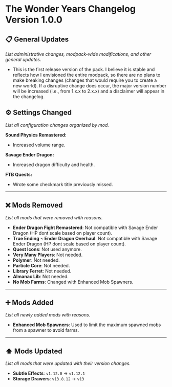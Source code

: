 # The Wonder Years Changelog Version 1.0.0

## 📋 General Updates

*List administrative changes, modpack-wide modifications, and other general updates.*

- This is the first release version of the pack. I believe it is stable and reflects how I envisioned the entire modpack, so there are no plans to make breaking changes (changes that would require you to create a new world). If a disruptive change does occur, the major version number will be increased (i.e., from 1.x.x to 2.x.x) and a disclaimer will appear in the changelog.

## ⚙️ Settings Changed

*List all configuration changes organized by mod.*

**Sound Physics Remastered:**

- Increased volume range.

**Savage Ender Dragon:**

- Increased dragon difficulty and health.

**FTB Quests:**

- Wrote some checkmark title previously missed.

---

## ❌ Mods Removed

*List all mods that were removed with reasons.*

- **Ender Dragon Fight Remastered**: Not compatible with Savage Ender Dragon (HP dont scale based on player count).
- **True Ending ~ Ender Dragon Overhaul**: Not compatible with Savage Ender Dragon (HP dont scale based on player count).
- **Quest Icons**: Not used anymore.
- **Very Many Players**: Not needed.
- **Polymer**: Not needed.
- **Particle Core**: Not needed.
- **Library Ferret**: Not needed.
- **Almanac Lib**: Not needed.
- **No Mob Farms**: Changed with Enhanced Mob Spawners.

---

## ➕ Mods Added

*List all newly added mods with reasons.*

- **Enhanced Mob Spawners**: Used to limit the maximum spawned mobs from a spawner to avoid farms.

---

## ⬆️ Mods Updated

*List all mods that were updated with their version changes.*

- **Subtle Effects**: `v1.12.0` → `v1.12.1`
- **Storage Drawers**: `v13.8.12` → `v13`

